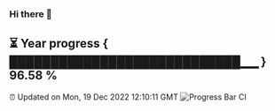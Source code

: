 ### Hi there 👋
⏳ Year progress { ████████████████████████████▁▁ } 96.58 %
---
⏰ Updated on Mon, 19 Dec 2022 12:10:11 GMT
![Progress Bar CI](https://github.com/Moyi321/Moyi321/workflows/Progress%20Bar%20CI/badge.svg)
